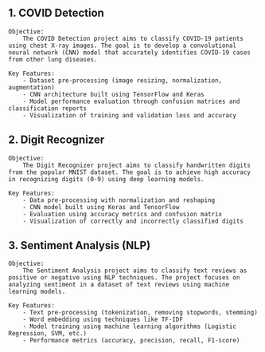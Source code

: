 ## **1. COVID Detection**
	Objective:
		The COVID Detection project aims to classify COVID-19 patients using chest X-ray images. The goal is to develop a convolutional neural network (CNN) model that accurately identifies COVID-19 cases from other lung diseases.

	Key Features:
		- Dataset pre-processing (image resizing, normalization, augmentation)
		- CNN architecture built using TensorFlow and Keras
		- Model performance evaluation through confusion matrices and classification reports
		- Visualization of training and validation loss and accuracy
## **2. Digit Recognizer**
	Objective:
		The Digit Recognizer project aims to classify handwritten digits from the popular MNIST dataset. The goal is to achieve high accuracy in recognizing digits (0-9) using deep learning models.

	Key Features:
		- Data pre-processing with normalization and reshaping
		- CNN model built using Keras and TensorFlow
		- Evaluation using accuracy metrics and confusion matrix
		- Visualization of correctly and incorrectly classified digits
## **3. Sentiment Analysis (NLP)**
	Objective:
		The Sentiment Analysis project aims to classify text reviews as positive or negative using NLP techniques. The project focuses on analyzing sentiment in a dataset of text reviews using machine learning models.

	Key Features:
		- Text pre-processing (tokenization, removing stopwords, stemming)
		- Word embedding using techniques like TF-IDF
		- Model training using machine learning algorithms (Logistic Regression, SVM, etc.)
		- Performance metrics (accuracy, precision, recall, F1-score)

